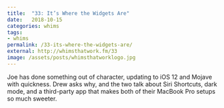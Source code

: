 ```yaml
---
title:  "33: It’s Where the Widgets Are"
date:   2018-10-15
categories: whims
tags:
- whims
permalink: /33-its-where-the-widgets-are/
external: http://whimsthatwork.fm/33
image: /assets/posts/whimsthatworklogo.jpg
---
```

Joe has done something out of character, updating to iOS 12 and Mojave with quickness. Drew asks why, and the two talk about Siri Shortcuts, dark mode, and a third-party app that makes both of their MacBook Pro setups so much sweeter.
<!--more-->

